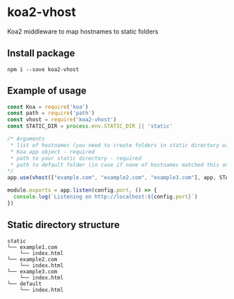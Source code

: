 # koa2-vhost
Koa2 middleware to map hostnames to static folders

## Install package
`npm i --save koa2-vhost`
## Example of usage
```javascript
const Koa = require('koa')
const path = require('path')
const vhost = require('koa2-vhost')
const STATIC_DIR = process.env.STATIC_DIR || 'static'

/* Arguments
 * list of hostnames (you need to create folders in static directory with the same names) - required
 * Koa app object - required
 * path to your static directory - required
 * path to default folder (in case if none of hostnames matched this one will be used) - not required
*/
app.use(vhost(["example.com", "example2.com", "example3.com"], app, STATIC_DIR, 'default'))

module.exports = app.listen(config.port, () => {
  console.log(`Listening on http://localhost:${config.port}`)
})
```
## Static directory structure
```
static
└── example1.com
    └── index.html
└── example2.com
    └── index.html
└── example3.com
    └── index.html
└── default
    └── index.html
```
